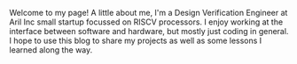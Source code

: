 Welcome to my page! A little about me, I'm a Design Verification Engineer at Aril Inc small startup focussed on RISCV processors. I enjoy working at the interface between software and hardware, but mostly just coding in general. I hope to use this blog to share my projects as well as some lessons I learned along the way.
